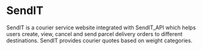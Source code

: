 # SendIT

SendIT is a courier service website integrated with SendIT_API which helps users create, view, cancel and send parcel delivery orders to different destinations. 
SendIT provides courier quotes based on weight categories.
